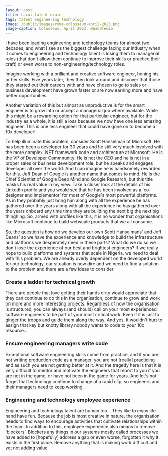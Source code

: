 ```yaml
---
layout: post
title: Local talent drain
tags: talent engineering technology
image: /public/images/rome-colosseum-april-2023.png
image-caption: Colosseum, April 2023. @babafemio
---
```


I have been leading engineering and technology teams for almost two decades, and what I see as the biggest challenge facing our industry when it comes to engineering and technology talent is losing them to managerial roles (that don't allow them continue to improve their skills or practice their craft) or even worse to non-engineering/technology roles.

Imagine working with a brilliant and creative software engineer, honing his or her skills. Five years later, they then look around and discover that those they started out their careers with and have chosen to go to sales or business development have grown faster or are now earning more and have better opportunities.

<!--more-->

Another variation of this but almost as unproductive is for the smart engineer is to grow into or accept a managerial job where available. While this might be a rewarding option for that particular engineer, but for the industry as a whole, it is still a loss because we now have one less amazing engineer. This is one less engineer that could have gone on to become a 10x developer! 

To help illuminate this problem, consider Scott Hanselman of Microsoft. He has been been a developer for 30 years and he still very much involved with the more complex .NET framework code and architecture at Microsoft. He is the VP of Developer Commnunity. He is not the CEO and he is not in a proper sales or business development role, but he speaks and engages developer all over the world. And I can imagine he is handsomely rewarded for this. Jeff Dean of Google is another name that comes to mind. He is the Chief Scientist of Google Deep Mind and Google Research, but this title masks his real value in my view. Take a closer look at the details of his LinkedIn profile and you would see that he has been involved as a 'co-designer and implementor' for most of Google's most powerful platforms. As in they probably just bring him along with all the experience he has gathered over the years along with all the experience he has gathered over the years onboard any time time they are building the next big the next big thinghing. So, armed with profiles like this, it is no wonder that organisations like Microsoft continue to build webscale products that we all consume. 

So, the question is how do we develop our own Scott Hanselmans' and Jeff Deans' so we have the experience and knowledge to build the infrastructure and platforms we desperately need in these parts? What do we do so we don't lose the experience of our best and brightest engineers? If we really hope to build platforms and systems that scale in Nigeria, we need to deal with this problem. We are already overly dependent on the developed world for our technology, our situation is now dire and we need to find a solution to the problem and there are a few ideas to consider

### Create a ladder for technical growth
There are people that love getting their hands dirty would appreciate that they can continue to do this in the organisation, continue to grow and work on more and more interesting projects. Regardless of how the organisation is structured, you can always (and should) call on your most experienced software engineers to be part of your most critical work. Even if it is just to ginger the troops and guide them along the way. And yes, it wouldn't hurt to assign that key but knotty library nobody wants to code to your 10x resource...

### Ensure engineering managers write code
Exceptional software engineering skills come from practice, and if you are not writing production code as a manager, you are not [really] practicing and as such you are not getting better at it. And the tragedy here is that it is very difficult to mentor and motivate the engineers that report to you if you are not in the game, or have not been in the game for years. And let's not forget that technology continue to change at a rapid clip, so engineers and their managers need to keep working.

### Engineering and technology employee experience
Engineering and technology talent are human too... They like to enjoy life hand have fun. Because the job is most creative in nature, the organisation needs to find ways to encourage activities that cultivate relationships within the team. In addition to this, employee experience also means to remove 'blockers'. Blockers any things in our systems mostly called processes we have added to [hopefully] address a gap or even worse, forgotten it why it exists in the first place. Remove anything that is making work difficult and yet not adding value.